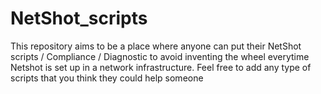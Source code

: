 # NetShot_scripts
This repository aims to be a place where anyone can put their NetShot scripts / Compliance / Diagnostic to avoid inventing the wheel everytime Netshot is set up in a network infrastructure.
Feel free to add any type of scripts that you think they could help someone
